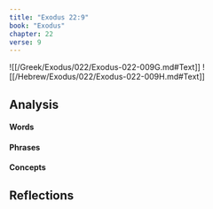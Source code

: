 ```yaml
---
title: "Exodus 22:9"
book: "Exodus"
chapter: 22
verse: 9
---
```

![[/Greek/Exodus/022/Exodus-022-009G.md#Text]]
![[/Hebrew/Exodus/022/Exodus-022-009H.md#Text]]

## Analysis

#### Words

#### Phrases

#### Concepts

## Reflections
